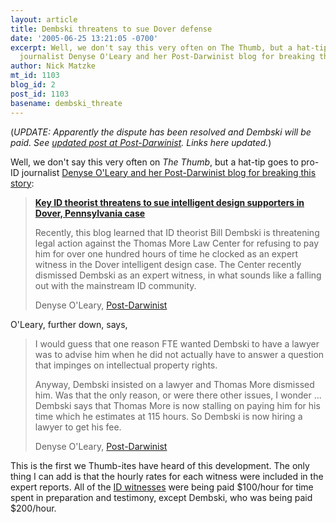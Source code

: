 ```yaml
---
layout: article
title: Dembski threatens to sue Dover defense
date: '2005-06-25 13:21:05 -0700'
excerpt: Well, we don't say this very often on The Thumb, but a hat-tip goes to pro-ID
  journalist Denyse O'Leary and her Post-Darwinist blog for breaking this story.
author: Nick Matzke
mt_id: 1103
blog_id: 2
post_id: 1103
basename: dembski_threate
---
```

(_UPDATE: Apparently the dispute has been resolved and Dembski will be paid.  See [updated post at Post-Darwinist](http://post-darwinist.blogspot.com/2005/06/updated-key-id-theorist-threatens-to.html).  Links here updated._)

Well, we don't say this very often on _The Thumb_, but a hat-tip goes to pro-ID journalist [Denyse O'Leary and her Post-Darwinist blog for breaking this story](http://post-darwinist.blogspot.com/2005/06/updated-key-id-theorist-threatens-to.html):

> **[Key ID theorist threatens to sue intelligent design supporters in Dover, Pennsylvania case](http://post-darwinist.blogspot.com/2005/06/updated-key-id-theorist-threatens-to.html)**
> 
> Recently, this blog learned that ID theorist Bill Dembski is threatening legal action against the Thomas More Law Center for refusing to pay him for over one hundred hours of time he clocked as an expert witness in the Dover intelligent design case. The Center recently dismissed Dembski as an expert witness, in what sounds like a falling out with the mainstream ID community.
> 
> Denyse O'Leary, [Post-Darwinist](http://post-darwinist.blogspot.com/2005/06/updated-key-id-theorist-threatens-to.html)

O'Leary, further down, says,

> I would guess that one reason FTE wanted Dembski to have a lawyer was to advise him when he did not actually have to answer a question that impinges on intellectual property rights.
> 
> Anyway, Dembski insisted on a lawyer and Thomas More dismissed him. Was that the only reason, or were there other issues, I wonder ... Dembski says that Thomas More is now stalling on paying him for his time which he estimates at 115 hours. So Dembski is now hiring a lawyer to get his fee.
> 
> 
> Denyse O'Leary, [Post-Darwinist](http://post-darwinist.blogspot.com/2005/06/updated-key-id-theorist-threatens-to.html)

This is the first we Thumb-ites have heard of this development.  The only thing I can add is that the hourly rates for each witness were included in the expert reports.  All of the [ID witnesses](http://www.pandasthumb.org/pt-archives/000916.html) were being paid $100/hour for time spent in preparation and testimony, except Dembski, who was being paid $200/hour.
